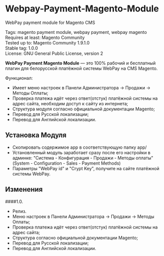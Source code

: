 # Webpay-Payment-Magento-Module
 WebPay payment module for Magento CMS

 Tags: magento payment module, webpay payment, webpay magento  
 Requires at least: Magento Community  
 Tested up to: Magento Community 1.9.1.0  
 Stable tag: 1.0.0  
 License: GNU General Public License, version 2  

**WebPay Payment Magento Module** — это 100% рабочий и бесплатный плагин для белорусской платёжной системы WebPay на CMS Magento.

 Функционал:
 - Имеет меню настроек в Панели Администратора -> Продажи -> Методы Оплаты;
 - Проверка платежа идёт через ответ(отстук) платёжной системы на адрес сайта, необходим доступ к сайту из интернета;
 - Структура модуля согласно официальной документации Magento;
 - Перевод для Русской локализации;
 - Перевод для Английской локализации.

## Установка Модуля

- Скопировать содержимое app в соответствующую папку app/
- Установленный модуль заработает сразу после его настройки в админке:
"Система - Конфигурация - Продажи - Методы оплаты"
(System - Configuration - Sales - Payment Methods)
- Параметры "WebPay id" и "Crypt Key", получите на сайте платёжной системы WebPay.

## Изменения

####1.0.
 - Релиз.
 - Меню настроек в Панели Администратора -> Продажи -> Методы Оплаты;
 - Проверка платежа идёт через ответ(отстук) платёжной системы на адрес сайта;
 - Структура согласно официальной документации Magento;
 - Перевод для Русской локализации;
 - Перевод для Английской локализации.
